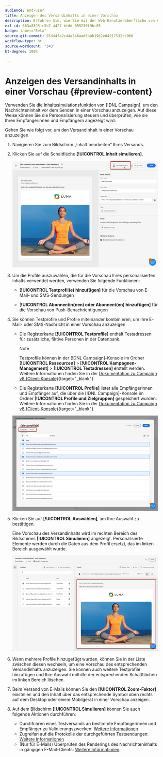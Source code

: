 ```yaml
---
audience: end-user
title: Anzeigen des Versandinhalts in einer Vorschau
description: Erfahren Sie, wie Sie mit der Web-Benutzeroberfläche von Campaign den Versandinhalt in einer Vorschau anzeigen können.
exl-id: 663a8395-c5b7-4427-bfdd-055230f9bc05
badge: label="Beta"
source-git-commit: 95d44fa2c44a346aad3aab1962e84917532cc966
workflow-type: ht
source-wordcount: '343'
ht-degree: 100%

---
```



# Anzeigen des Versandinhalts in einer Vorschau {#preview-content}

Verwenden Sie die Inhaltssimulationsfunktion von [!DNL Campaign], um den Nachrichteninhalt vor dem Senden in einer Vorschau anzuzeigen. Auf diese Weise können Sie die Personalisierung steuern und überprüfen, wie sie Ihren Empfängerinnen und Empfängern angezeigt wird.

Gehen Sie wie folgt vor, um den Versandinhalt in einer Vorschau anzuzeigen.

1. Navigieren Sie zum Bildschirm „Inhalt bearbeiten“ Ihres Versands.

   <!--email [Edit content](../content/edit-content.md) screen or to the [Email Designer](../content/get-started-email-designer.md).-->

1. Klicken Sie auf die Schaltfläche **[!UICONTROL Inhalt simulieren]**.

   ![](assets/simulate-button.png)

1. Um die Profile auszuwählen, die für die Vorschau Ihres personalisierten Inhalts verwendet werden, verwenden Sie folgende Funktionen:

   * **[!UICONTROL Testprofil(e) hinzufügen]** für die Vorschau von E-Mail- und SMS-Sendungen

   * **[!UICONTROL Abonnentin(nen) oder Abonnent(en) hinzufügen]** für die Vorschau von Push-Benachrichtigungen

1. Sie können Testprofile und Profile miteinander kombinieren, um Ihre E-Mail- oder SMS-Nachricht in einer Vorschau anzuzeigen.

   * Die Registerkarte **[!UICONTROL Testprofile]** enthält Testadressen für zusätzliche, fiktive Personen in der Datenbank.

     >[!NOTE]
     >
     >Testprofile können in der [!DNL Campaign]-Konsole im Ordner **[!UICONTROL Ressourcen]** > **[!UICONTROL Kampagnen-Management]** > **[!UICONTROL Testadressen]** erstellt werden. Weitere Informationen finden Sie in der [Dokumentation zu Campaign v8 (Client-Konsole)](https://experienceleague.adobe.com/docs/campaign/campaign-v8/audience/add-profiles/test-profiles.html?lang=de){target="_blank"}.

   * Die Registerkarte **[!UICONTROL Profile]** listet alle Empfängerinnen und Empfänger auf, die über die [!DNL Campaign]-Konsole im Ordner **[!UICONTROL Profile und Zielgruppen]** gespeichert wurden. Weitere Informationen finden Sie in der [Dokumentation zu Campaign v8 (Client-Konsole)](https://experienceleague.adobe.com/docs/campaign/campaign-v8/audience/view-profiles.html?lang=de){target="_blank"}.

   ![](assets/simulate-select-profiles.png)

1. Klicken Sie auf **[!UICONTROL Auswählen]**, um Ihre Auswahl zu bestätigen.

   Eine Vorschau des Versandinhalts wird im rechten Bereich des Bildschirms **[!UICONTROL Simulieren]** angezeigt. Personalisierte Elemente werden durch die Daten aus dem Profil ersetzt, das im linken Bereich ausgewählt wurde.

   ![](assets/simulate-preview.png)

1. Wenn mehrere Profile hinzugefügt wurden, können Sie in der Liste zwischen diesen wechseln, um eine Vorschau des entsprechenden Versandinhalts anzuzeigen. Sie können auch weitere Testprofile hinzufügen und Ihre Auswahl mithilfe der entsprechenden Schaltflächen im linken Bereich löschen.

1. Beim Versand von E-Mails können Sie den **[!UICONTROL Zoom-Faktor]** einstellen und den Inhalt über das entsprechende Symbol oben rechts auf dem Desktop oder einem Mobilgerät in einer Vorschau anzeigen.

1. Auf dem Bildschirm **[!UICONTROL Simulieren]** können Sie auch folgende Aktionen durchführen:
   * Durchführen eines Testversands an bestimmte Empfängerinnen und Empfänger zu Validierungszwecken: [Weitere Informationen](test-deliveries.md)
   * Zugreifen auf die Protokolle der durchgeführten Testsendungen: [Weitere Informationen](test-deliveries.md#access-proofs)
   * (Nur für E-Mails) Überprüfen des Renderings des Nachrichteninhalts in gängigen E-Mail-Clients: [Weitere Informationen](email-rendering.md)



